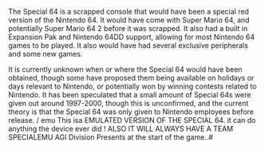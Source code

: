 The Special 64 is a scrapped console that would have been a special red version of the Nintendo 64. It would have come with Super Mario 64, and potentially Super Mario 64 2 before it was scrapped. It also had a built in Expansion Pak and Nintendo 64DD support, allowing for most Nintendo 64 games to be played. It also would have had several exclusive peripherals and some new games.

It is currently unknown when or where the Special 64 would have been obtained, though some have proposed them being available on holidays or days relevant to Nintendo, or potentially won by winning contests related to Nintendo. It has been speculated that a small amount of Special 64s were given out around 1997-2000, though this is unconfirmed, and the current theory is that the Special 64 was only given to Nintendo employees before release. / emu  This isa EMULATED VERSION OF THE SPECIAL 64. it can do anything the device ever did ! ALSO IT WILL ALWAYS HAVE A TEAM SPECIALEMU AGI Division Presents at the start of the game..# 

